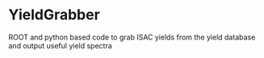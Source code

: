 # YieldGrabber
ROOT and python based code to grab ISAC yields from the yield database and output useful yield spectra


